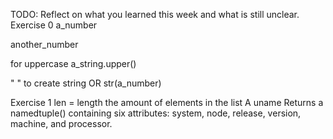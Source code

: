 TODO: Reflect on what you learned this week and what is still unclear.
Exercise 0
a_number

another_number

for uppercase
a_string.upper()

" " to create string 
OR
str(a_number)

Exercise 1
len = length
the amount of elements in the list
A uname Returns a namedtuple() containing six attributes: system, node, release, version, machine, and processor.
